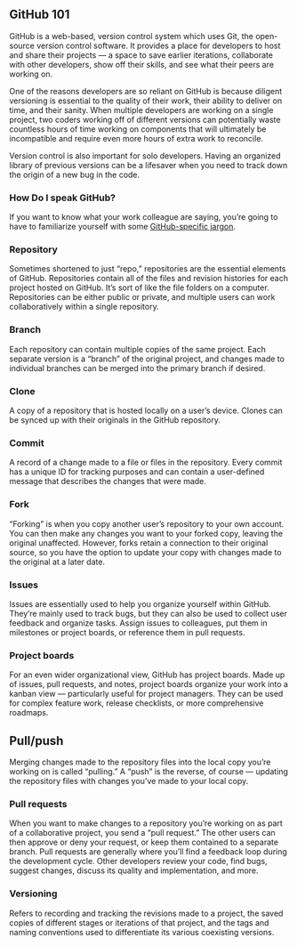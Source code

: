 ## GitHub 101
GitHub is a web-based, version control system which uses Git, the open-source version control software. It provides a place for developers to host and share their projects — a space to save earlier iterations, collaborate with other developers, show off their skills, and see what their peers are working on.

One of the reasons developers are so reliant on GitHub is because diligent versioning is essential to the quality of their work, their ability to deliver on time, and their sanity. When multiple developers are working on a single project, two coders working off of different versions can potentially waste countless hours of time working on components that will ultimately be incompatible and require even more hours of extra work to reconcile.

Version control is also important for solo developers. Having an organized library of previous versions can be a lifesaver when you need to track down the origin of a new bug in the code.

### How Do I speak GitHub?
If you want to know what your work colleague are saying, you’re going to have to familiarize yourself with some [GitHub-specific jargon](https://help.github.com/en/articles/github-glossary).

### Repository
Sometimes shortened to just “repo,” repositories are the essential elements of GitHub. Repositories contain all of the files and revision histories for each project hosted on GitHub. It’s sort of like the file folders on a computer. Repositories can be either public or private, and multiple users can work collaboratively within a single repository.

### Branch
Each repository can contain multiple copies of the same project. Each separate version is a “branch” of the original project, and changes made to individual branches can be merged into the primary branch if desired.

### Clone
A copy of a repository that is hosted locally on a user’s device. Clones can be synced up with their originals in the GitHub repository.

### Commit
A record of a change made to a file or files in the repository. Every commit has a unique ID for tracking purposes and can contain a user-defined message that describes the changes that were made.

### Fork
“Forking” is when you copy another user’s repository to your own account. You can then make any changes you want to your forked copy, leaving the original unaffected. However, forks retain a connection to their original source, so you have the option to update your copy with changes made to the original at a later date.

### Issues
Issues are essentially used to help you organize yourself within GitHub. They’re mainly used to track bugs, but they can also be used to collect user feedback and organize tasks. Assign issues to colleagues, put them in milestones or project boards, or reference them in pull requests.

### Project boards
For an even wider organizational view, GitHub has project boards. Made up of issues, pull requests, and notes, project boards organize your work into a kanban view — particularly useful for project managers. They can be used for complex feature work, release checklists, or more comprehensive roadmaps.

## Pull/push
Merging changes made to the repository files into the local copy you’re working on is called “pulling.” A “push” is the reverse, of course — updating the repository files with changes you’ve made to your local copy.

### Pull requests
When you want to make changes to a repository you’re working on as part of a collaborative project, you send a “pull request.” The other users can then approve or deny your request, or keep them contained to a separate branch. Pull requests are generally where you’ll find a feedback loop during the development cycle. Other developers review your code, find bugs, suggest changes, discuss its quality and implementation, and more.

### Versioning
Refers to recording and tracking the revisions made to a project, the saved copies of different stages or iterations of that project, and the tags and naming conventions used to differentiate its various coexisting versions.



